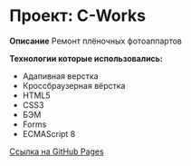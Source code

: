 # Проект: C-Works

**Описание**
Ремонт плёночных фотоаппартов

**Технологии которые использовались:**
* Адапивная верстка
* Кроссбраузерная вёрстка
* HTML5
* CSS3
* БЭМ
* Forms
* ECMAScript 8

[Ссылка на GitHub Pages](https://ritarixter.github.io/C-Works/index.html)
